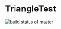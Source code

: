 # TriangleTest
[![build status of master](https://travis-ci.org/gmyshkin/TriangleTest.svg?branch=main)](https://travis-ci.org/gmyshkin/TriangleTest)
